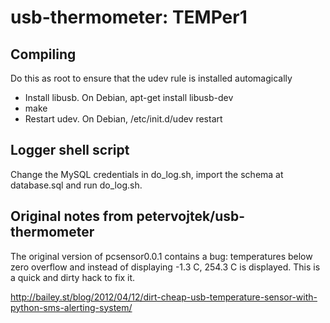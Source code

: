 usb-thermometer: TEMPer1
===============

Compiling
---------

Do this as root to ensure that the udev rule is installed automagically

* Install libusb. On Debian, apt-get install libusb-dev
* make
* Restart udev. On Debian, /etc/init.d/udev restart

Logger shell script
-------------------

Change the MySQL credentials in do_log.sh, import the schema at database.sql and run do_log.sh.

Original notes from petervojtek/usb-thermometer
-----------------------------------------------

The original version of pcsensor0.0.1 contains a bug: temperatures below zero overflow and instead of displaying -1.3 C, 254.3 C is displayed. This is a quick and dirty hack to fix it.

http://bailey.st/blog/2012/04/12/dirt-cheap-usb-temperature-sensor-with-python-sms-alerting-system/
